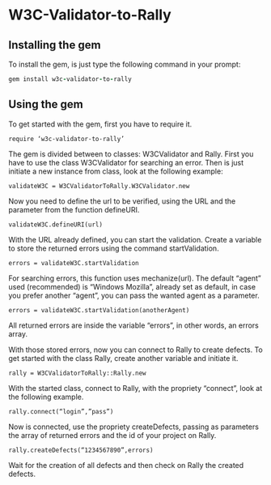 #  W3C-Validator-to-Rally #

## Installing the gem ##

To install the gem, is just type the following command in your prompt:
```ruby
gem install w3c-validator-to-rally
```                              
## Using the gem ##

To get started with the gem, first you have to require it.

    require ‘w3c-validator-to-rally’

The gem is divided between to classes: W3CValidator and Rally. First you have to use the class W3CValidator for searching an error. Then is just initiate a new instance from class, look at the following example:

    validateW3C = W3CValidatorToRally.W3CValidator.new

Now you need to define the url to be verified, using the URL and the parameter from the function defineURI.

    validateW3C.defineURI(url)

With the URL already defined, you can start the validation. Create a variable to store the returned errors using the command startValidation.

    errors = validateW3C.startValidation

For searching errors, this function uses mechanize(url). The default “agent” used (recommended) is “Windows Mozilla”, already set as default, in case you prefer another “agent”, you can pass the wanted agent as a parameter.

    errors = validateW3C.startValidation(anotherAgent)

All returned errors are inside the variable “errors”, in other words, an errors array.

With those stored errors, now you can connect to Rally to create defects.
To get started with the class Rally, create another variable and initiate it.

    rally = W3CValidatorToRally::Rally.new

With the started class, connect to Rally, with the propriety “connect”, look at the following example.

    rally.connect(“login”,”pass”)

Now is connected, use the propriety createDefects, passing as parameters the array of returned errors and the id of your project on Rally.

    rally.createDefects(“1234567890”,errors)

Wait for the creation of all defects and then check on Rally the created defects.
